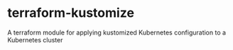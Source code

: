 # terraform-kustomize
A terraform module for applying kustomized Kubernetes configuration to a Kubernetes cluster
